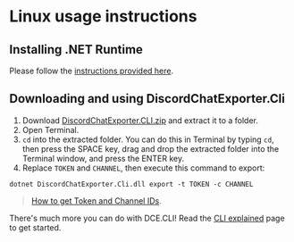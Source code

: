 # Linux usage instructions

## Installing .NET Runtime

Please follow the [instructions provided here](https://github.com/Tyrrrz/DiscordChatExporter/blob/master/.docs/Dotnet.md).

## Downloading and using DiscordChatExporter.Cli

1. Download [DiscordChatExporter.CLI.zip](https://github.com/Tyrrrz/DiscordChatExporter/releases/latest) and extract it to a folder.
2. Open Terminal.
3. `cd` into the extracted folder. You can do this in Terminal by typing `cd`, then press the SPACE key, drag and drop the extracted folder into the Terminal window, and press the ENTER key.
4. Replace `TOKEN` and `CHANNEL`, then execute this command to export:

```console
dotnet DiscordChatExporter.Cli.dll export -t TOKEN -c CHANNEL
```

> [How to get Token and Channel IDs](https://github.com/Tyrrrz/DiscordChatExporter/blob/master/.docs/Token-and-IDs.md).

There's much more you can do with DCE.CLI! Read the [CLI explained](https://github.com/Tyrrrz/DiscordChatExporter/blob/master/.docs/Getting-started.md#dcecli-commands-) page to get started.
